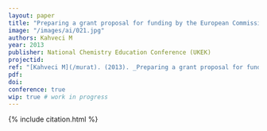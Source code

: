 ```yaml
---
layout: paper
title: "Preparing a grant proposal for funding by the European Commission and presenting a grant proposal in chemistry education"
image: "/images/ai/021.jpg"
authors: Kahveci M
year: 2013
publisher: National Chemistry Education Conference (UKEK)
projectid:
ref: "[Kahveci M](/murat). (2013). _Preparing a grant proposal for funding by the European Commission and presenting a grant proposal in chemistry education_. Paper presented at the National Chemistry Education Conference (UKEK). [Workshop]. Karadeniz Technical University, Trabzon, Turkey. September 5 - 7, 2013."
pdf:
doi:
conference: true 
wip: true # work in progress 
---
```


{% include citation.html %}